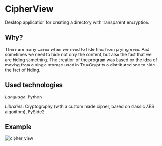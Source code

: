 # CipherView
Desktop application for creating a directory with transparent encryption.
## Why?
There are many cases when we need to hide files from prying eyes. And sometimes we need to hide not only the content, but also the fact that we are hiding something. The creation of the program was based on the idea of moving from a single storage used in TrueCrypt to a distributed one to hide the fact of hiding.
## Used technologies
*Language*: Python

*Libraries*: Cryptography (with a custom made cipher, based on classic AES algorithm), PySide2
## Example
![cipher_view](https://user-images.githubusercontent.com/71232265/150680212-7a4b0476-fbb0-49af-bce6-60aa2779eb28.gif)
